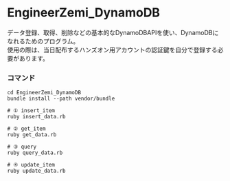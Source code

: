 # EngineerZemi_DynamoDB
データ登録、取得、削除などの基本的なDynamoDBAPIを使い、DynamoDBになれるためのプログラム。  
使用の際は、当日配布するハンズオン用アカウントの認証鍵を自分で登録する必要があります。

### コマンド
```shell
cd EngineerZemi_DynamoDB
bundle install --path vendor/bundle

# ① insert_item
ruby insert_data.rb

# ② get_item
ruby get_data.rb

# ③ query
ruby query_data.rb

# ④ update_item
ruby update_data.rb
```